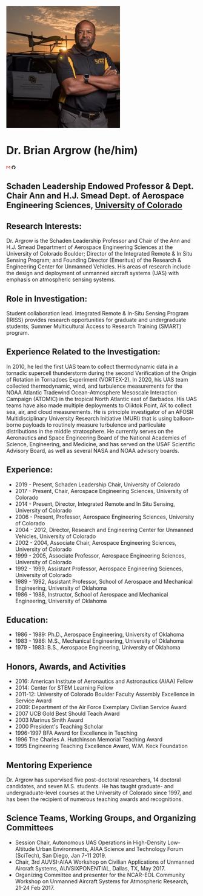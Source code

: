 ![image](./../img/team/argrow.jpg)
# Dr. Brian Argrow (he/him)

<i class="fab fa-github"></i>
<i class="fab fa-twitter"></i>

[<img src="./../img/gmail.png" width="2%" height="2%">](mailto:brian.argrow@colorado.edu)
[<img src="./../img/github.png" width="2%" height="2%">](https://github.com/bargrow)

## Schaden Leadership Endowed Professor & Dept. Chair Ann and H.J. Smead Dept. of Aerospace Engineering Sciences, [University of Colorado](https://www.colorado.edu/aerospace/brian-argrow)

## Research Interests:
Dr. Argrow is the Schaden Leadership Professor and Chair of the Ann and H.J. Smead Department of Aerospace Engineering Sciences at the University of Colorado Boulder; Director of the Integrated Remote & In Situ Sensing Program; and Founding Director (Emeritus) of the Research & Engineering Center for Unmanned Vehicles. His areas of research include the design and deployment of unmanned aircraft systems (UAS) with emphasis on atmospheric sensing systems. 

## Role in Investigation:
Student collaboration lead.  Integrated Remote & In-Situ Sensing Program (IRISS) provides research opportunities for graduate and undergraduate students; Summer Multicultural Access to Research Training (SMART) program.

## Experience Related to the Investigation:
In 2010, he led the first UAS team to collect thermodynamic data in a tornadic supercell thunderstorm during the second Verification of the Origin of Rotation in Tornadoes Experiment (VORTEX-2). In 2020, his UAS team collected thermodynamic, wind, and turbulence measurements for the NOAA Atlantic Tradewind Ocean-Atmosphere Mesoscale Interaction Campaign (ATOMIC) in the tropical North Atlantic east of Barbados. His UAS teams have also made multiple deployments to Oliktok Point, AK to collect sea, air, and cloud measurements. He is principle investigator of an AFOSR Multidisciplinary University Research Initiative (MURI) that is using balloon-borne payloads to routinely measure turbulence and particulate distributions in the middle stratosphere. He currently serves on the Aeronautics and Space Engineering Board of the National Academies of Science, Engineering, and Medicine, and has served on the USAF Scientific Advisory Board, as well as several NASA and NOAA advisory boards.

## Experience:
- 2019 - Present, Schaden Leadership Chair, University of Colorado
- 2017 - Present, Chair, Aerospace Engineering Sciences, University of Colorado
- 2014 - Present, Director, Integrated Remote and In Situ Sensing, University of Colorado
- 2006 - Present, Professor, Aerospace Engineering Sciences, University of Colorado
- 2004 - 2012, Director, Research and Engineering Center for Unmanned Vehicles, University of Colorado
- 2002 - 2004, Associate Chair, Aerospace Engineering Sciences, University of Colorado
- 1999 - 2005, Associate Professor, Aerospace Engineering Sciences, University of Colorado
- 1992 - 1999, Assistant Professor, Aerospace Engineering Sciences, University of Colorado
- 1989 - 1992, Assistant Professor, School of Aerospace and Mechanical Engineering, University of Oklahoma
- 1986 - 1988, Instructor, School of Aerospace and Mechanical Engineering, University of Oklahoma

## Education:
- 1986 - 1989: Ph.D., Aerospace Engineering, University of Oklahoma
- 1983 - 1986: M.S., Mechanical Engineering, University of Oklahoma
- 1979 - 1983: B.S., Aerospace Engineering, University of Oklahoma

## Honors, Awards, and Activities
- 2016:	 American Institute of Aeronautics and Astronautics (AIAA) Fellow
- 2014:	 Center for STEM Learning Fellow
- 2011-12:   University of Colorado Boulder Faculty Assembly Excellence in Service Award
- 2009: 	Department of the Air Force Exemplary Civilian Service Award
- 2007 UCB Gold Best Should Teach Award
- 2003 Marinus Smith Award
- 2000 President's Teaching Scholar
- 1996-1997 BFA Award for Excellence in Teaching 
- 1996 The Charles A. Hutchinson Memorial Teaching Award
- 1995 Engineering Teaching Excellence Award, W.M. Keck Foundation

## Mentoring Experience
Dr. Argrow has supervised five post-doctoral researchers, 14 doctoral candidates, and seven M.S. students.  He has taught graduate- and undergraduate-level courses at the University of Colorado since 1997, and has been the recipient of numerous teaching awards and recognitions.

## Science Teams, Working Groups, and Organizing Committees
- Session Chair, Autonomous UAS Operations in High-Density Low-Altitude Urban Environments, AIAA Science and Technology Forum (SciTech), San Diego, Jan 7-11 2019.
- Chair, 3rd AUVSI-AIAA Workshop on Civilian Applications of Unmanned Aircraft Systems, AUVSIXPONENTIAL, Dallas, TX, May 2017.
- Organizing Committee and presenter for the NCAR-EOL Community Workshop on Unmanned Aircraft Systems for Atmospheric Research, 21-24 Feb 2017.


